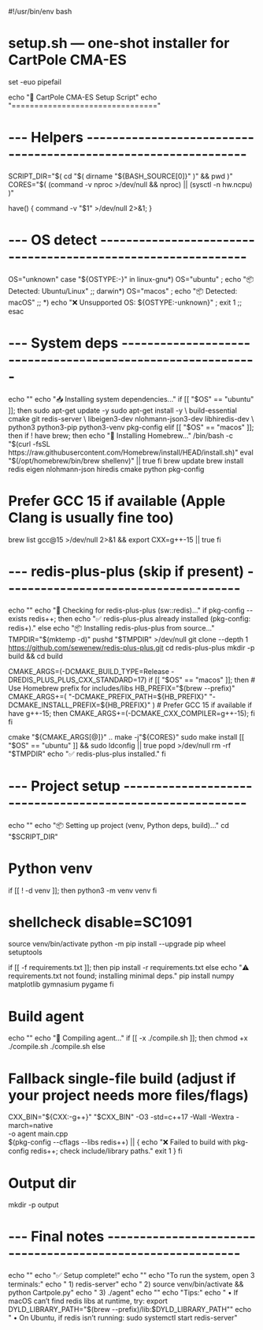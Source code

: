 #!/usr/bin/env bash
# setup.sh — one-shot installer for CartPole CMA-ES
set -euo pipefail

echo "🚀 CartPole CMA-ES Setup Script"
echo "================================"

# --- Helpers ---------------------------------------------------------------
SCRIPT_DIR="$( cd "$( dirname "${BASH_SOURCE[0]}" )" && pwd )"
CORES="$( (command -v nproc >/dev/null && nproc) || (sysctl -n hw.ncpu) )"

have() { command -v "$1" >/dev/null 2>&1; }

# --- OS detect -------------------------------------------------------------
OS="unknown"
case "${OSTYPE:-}" in
  linux-gnu*) OS="ubuntu" ; echo "📦 Detected: Ubuntu/Linux" ;;
  darwin*)    OS="macos"  ; echo "📦 Detected: macOS" ;;
  *)          echo "❌ Unsupported OS: ${OSTYPE:-unknown}" ; exit 1 ;;
esac

# --- System deps -----------------------------------------------------------
echo ""
echo "📥 Installing system dependencies..."
if [[ "$OS" == "ubuntu" ]]; then
  sudo apt-get update -y
  sudo apt-get install -y \
    build-essential cmake git redis-server \
    libeigen3-dev nlohmann-json3-dev libhiredis-dev \
    python3 python3-pip python3-venv pkg-config
elif [[ "$OS" == "macos" ]]; then
  if ! have brew; then
    echo "🍺 Installing Homebrew..."
    /bin/bash -c "$(curl -fsSL https://raw.githubusercontent.com/Homebrew/install/HEAD/install.sh)"
    eval "$(/opt/homebrew/bin/brew shellenv)" || true
  fi
  brew update
  brew install redis eigen nlohmann-json hiredis cmake python pkg-config
  # Prefer GCC 15 if available (Apple Clang is usually fine too)
  brew list gcc@15 >/dev/null 2>&1 && export CXX=g++-15 || true
fi

# --- redis-plus-plus (skip if present) -------------------------------------
echo ""
echo "🧩 Checking for redis-plus-plus (sw::redis)..."
if pkg-config --exists redis++; then
  echo "✅ redis-plus-plus already installed (pkg-config: redis+)."
else
  echo "📦 Installing redis-plus-plus from source..."
  TMPDIR="$(mktemp -d)"
  pushd "$TMPDIR" >/dev/null
  git clone --depth 1 https://github.com/sewenew/redis-plus-plus.git
  cd redis-plus-plus
  mkdir -p build && cd build

  CMAKE_ARGS=(-DCMAKE_BUILD_TYPE=Release -DREDIS_PLUS_PLUS_CXX_STANDARD=17)
  if [[ "$OS" == "macos" ]]; then
    # Use Homebrew prefix for includes/libs
    HB_PREFIX="$(brew --prefix)"
    CMAKE_ARGS+=(
      "-DCMAKE_PREFIX_PATH=${HB_PREFIX}"
      "-DCMAKE_INSTALL_PREFIX=${HB_PREFIX}"
    )
    # Prefer GCC 15 if available
    if have g++-15; then CMAKE_ARGS+=(-DCMAKE_CXX_COMPILER=g++-15); fi
  fi

  cmake "${CMAKE_ARGS[@]}" ..
  make -j"${CORES}"
  sudo make install
  [[ "$OS" == "ubuntu" ]] && sudo ldconfig || true
  popd >/dev/null
  rm -rf "$TMPDIR"
  echo "✅ redis-plus-plus installed."
fi

# --- Project setup ---------------------------------------------------------
echo ""
echo "📦 Setting up project (venv, Python deps, build)..."
cd "$SCRIPT_DIR"

# Python venv
if [[ ! -d venv ]]; then
  python3 -m venv venv
fi
# shellcheck disable=SC1091
source venv/bin/activate
python -m pip install --upgrade pip wheel setuptools

if [[ -f requirements.txt ]]; then
  pip install -r requirements.txt
else
  echo "⚠️ requirements.txt not found; installing minimal deps."
  pip install numpy matplotlib gymnasium pygame
fi

# Build agent
echo ""
echo "🔨 Compiling agent..."
if [[ -x ./compile.sh ]]; then
  chmod +x ./compile.sh
  ./compile.sh
else
  # Fallback single-file build (adjust if your project needs more files/flags)
  CXX_BIN="${CXX:-g++}"
  "$CXX_BIN" -O3 -std=c++17 -Wall -Wextra -march=native \
    -o agent main.cpp \
    $(pkg-config --cflags --libs redis++) || {
      echo "❌ Failed to build with pkg-config redis++; check include/library paths."
      exit 1
    }
fi

# Output dir
mkdir -p output

# --- Final notes -----------------------------------------------------------
echo ""
echo "✅ Setup complete!"
echo ""
echo "To run the system, open 3 terminals:"
echo "  1) redis-server"
echo "  2) source venv/bin/activate && python Cartpole.py"
echo "  3) ./agent"
echo ""
echo "Tips:"
echo "  • If macOS can’t find redis libs at runtime, try: export DYLD_LIBRARY_PATH=\"\$(brew --prefix)/lib:\$DYLD_LIBRARY_PATH\""
echo "  • On Ubuntu, if redis isn’t running: sudo systemctl start redis-server"

